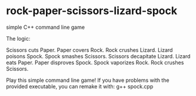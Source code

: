 # rock-paper-scissors-lizard-spock
simple C++ command line game

The logic:

Scissors cuts Paper.
Paper covers Rock.
Rock crushes Lizard.
Lizard poisons Spock.
Spock smashes Scissors.
Scissors decapitate Lizard.
Lizard eats Paper.
Paper disproves Spock.
Spock vaporizes Rock.
Rock crushes Scissors.

Play this simple command line game! If you have problems with the provided executable, you can remake it with: g++ spock.cpp
